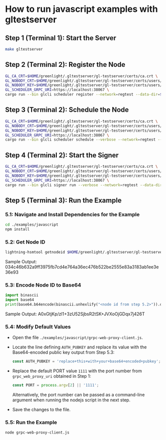 # How to run javascript examples with gltestserver

## Step 1 (Terminal 1): Start the Server
```bash
make gltestserver
```

## Step 2 (Terminal 2): Register the Node
```bash
GL_CA_CRT=$HOME/greenlight/.gltestserver/gl-testserver/certs/ca.crt \
GL_NOBODY_CRT=$HOME/greenlight/.gltestserver/gl-testserver/certs/users/nobody.crt \
GL_NOBODY_KEY=$HOME/greenlight/.gltestserver/gl-testserver/certs/users/nobody-key.pem \
GL_SCHEDULER_GRPC_URI=https://localhost:38067 \
cargo run --bin glcli scheduler register --network=regtest --data-dir=$HOME/greenlight/.gltestserver/gl-testserver
```

## Step 3 (Terminal 2): Schedule the Node
```bash
GL_CA_CRT=$HOME/greenlight/.gltestserver/gl-testserver/certs/ca.crt \
GL_NOBODY_CRT=$HOME/greenlight/.gltestserver/gl-testserver/certs/users/nobody.crt \
GL_NOBODY_KEY=$HOME/greenlight/.gltestserver/gl-testserver/certs/users/nobody-key.pem \
GL_SCHEDULER_GRPC_URI=https://localhost:38067 \
cargo run --bin glcli scheduler schedule --verbose --network=regtest --data-dir=$HOME/greenlight/.gltestserver/gl-testserver
```

## Step 4 (Terminal 2): Start the Signer
```bash
GL_CA_CRT=$HOME/greenlight/.gltestserver/gl-testserver/certs/ca.crt \
GL_NOBODY_CRT=$HOME/greenlight/.gltestserver/gl-testserver/certs/users/nobody.crt \
GL_NOBODY_KEY=$HOME/greenlight/.gltestserver/gl-testserver/certs/users/nobody-key.pem \
GL_SCHEDULER_GRPC_URI=https://localhost:38067 \
cargo run --bin glcli signer run --verbose --network=regtest --data-dir=$HOME/greenlight/.gltestserver/gl-testserver
```

## Step 5 (Terminal 3): Run the Example
### 5.1: Navigate and Install Dependencies for the Example
```bash
cd ./examples/javascript
npm install
```

### 5.2: Get Node ID
```bash
lightning-hsmtool getnodeid $HOME/greenlight/.gltestserver/gl-testserver/hsm_secret
```
Sample Output:	034c46b632a9ff3975fb7cd4e764a36ec476b522be2555e83a3183ab1ee3e36e93

### 5.3: Encode Node ID to Base64
```python
import binascii
import base64
print(base64.b64encode(binascii.unhexlify("<node id from step 5.2>")).decode('utf-8'))
```
Sample Output: A0xGtjKp/zl1+3zU52SjbsR2tSK+JVXoOjGDqx7j426T

### 5.4: Modify Default Values
- Open the file `./examples/javascript/grpc-web-proxy-client.js`.

- Locate the line defining `AUTH_PUBKEY` and replace its value with the Base64-encoded public key output from Step 5.3:

    ```javascript
    const AUTH_PUBKEY = 'replace+this+with+your+base64+encoded+pubkey';
    ```

- Replace the default PORT value `1111` with the port number from `grpc_web_proxy_uri` obtained in Step 1:
    ```javascript
    const PORT = process.argv[2] || '1111';
    ```
    Alternatively, the port number can be passed as a command-line argument when running the nodejs script in the next step.

- Save the changes to the file.

### 5.5: Run the Example
```bash
node grpc-web-proxy-client.js
```
